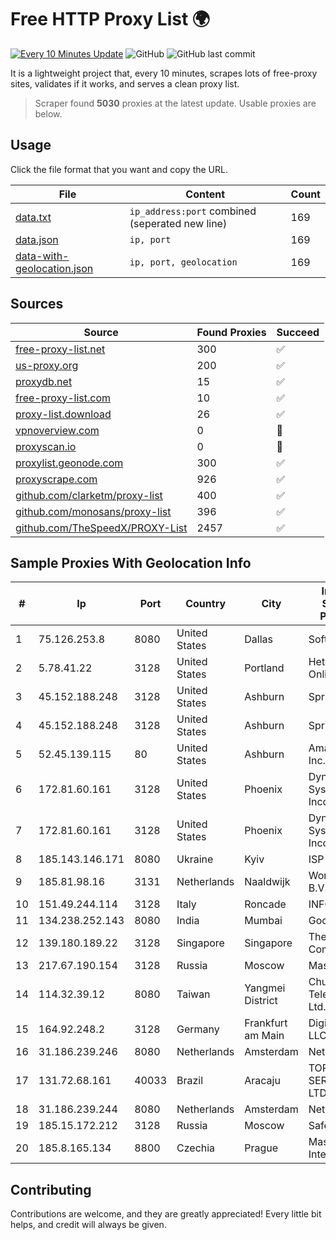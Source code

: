 
# Free HTTP Proxy List 🌍

[![Every 10 Minutes Update](https://github.com/mertguvencli/http-proxy-list/actions/workflows/main.yml/badge.svg?branch=main)](https://github.com/mertguvencli/http-proxy-list/actions/workflows/main.yml)
![GitHub](https://img.shields.io/github/license/mertguvencli/http-proxy-list)
![GitHub last commit](https://img.shields.io/github/last-commit/mertguvencli/http-proxy-list)

It is a lightweight project that, every 10 minutes, scrapes lots of free-proxy sites, validates if it works, and serves a clean proxy list.


> Scraper found **5030** proxies at the latest update. Usable proxies are below.

## Usage

Click the file format that you want and copy the URL.


|File|Content|Count|
|----|-------|-----|
|[data.txt](https://raw.githubusercontent.com/mertguvencli/http-proxy-list/main/proxy-list/data.txt)|`ip_address:port` combined (seperated new line)|169|
|[data.json](https://raw.githubusercontent.com/mertguvencli/http-proxy-list/main/proxy-list/data.json)|`ip, port`|169|
|[data-with-geolocation.json](https://raw.githubusercontent.com/mertguvencli/http-proxy-list/main/proxy-list/data-with-geolocation.json)|`ip, port, geolocation`|169|

## Sources

|Source|Found Proxies|Succeed|
|------|-------------|-------|
|[free-proxy-list.net](https://free-proxy-list.net)|300|✅|
|[us-proxy.org](https://www.us-proxy.org)|200|✅|
|[proxydb.net](http://proxydb.net)|15|✅|
|[free-proxy-list.com](https://free-proxy-list.com/?page=&port=&type%5B%5D=http&type%5B%5D=https&up_time=0&search=Search)|10|✅|
|[proxy-list.download](https://www.proxy-list.download/HTTP)|26|✅|
|[vpnoverview.com](https://vpnoverview.com/privacy/anonymous-browsing/free-proxy-servers)|0|🚫|
|[proxyscan.io](https://www.proxyscan.io)|0|🚫|
|[proxylist.geonode.com](https://proxylist.geonode.com/api/proxy-list?limit=300&page=1&sort_by=lastChecked&sort_type=desc&protocols=http,https)|300|✅|
|[proxyscrape.com](https://api.proxyscrape.com/v2/?request=displayproxies&protocol=http&timeout=10000&country=all&ssl=all&anonymity=all)|926|✅|
|[github.com/clarketm/proxy-list](https://raw.githubusercontent.com/clarketm/proxy-list/master/proxy-list-raw.txt)|400|✅|
|[github.com/monosans/proxy-list](https://raw.githubusercontent.com/monosans/proxy-list/main/proxies/http.txt)|396|✅|
|[github.com/TheSpeedX/PROXY-List](https://raw.githubusercontent.com/TheSpeedX/PROXY-List/master/http.txt)|2457|✅|


## Sample Proxies With Geolocation Info

|#|Ip|Port|Country|City|Internet Service Provider|
|-|--|----|-------|----|-------------------------|
|1|75.126.253.8|8080|United States|Dallas|SoftLayer|
|2|5.78.41.22|3128|United States|Portland|Hetzner Online GmbH|
|3|45.152.188.248|3128|United States|Ashburn|Sprint|
|4|45.152.188.248|3128|United States|Ashburn|Sprint|
|5|52.45.139.115|80|United States|Ashburn|Amazon.com, Inc.|
|6|172.81.60.161|3128|United States|Phoenix|Dynu Systems Incorporated|
|7|172.81.60.161|3128|United States|Phoenix|Dynu Systems Incorporated|
|8|185.143.146.171|8080|Ukraine|Kyiv|ISP UTELS|
|9|185.81.98.16|3131|Netherlands|Naaldwijk|WorldStream B.V.|
|10|151.49.244.114|3128|Italy|Roncade|INFOSTRADA|
|11|134.238.252.143|8080|India|Mumbai|Google LLC|
|12|139.180.189.22|3128|Singapore|Singapore|The Constant Company|
|13|217.67.190.154|3128|Russia|Moscow|Mastertel ISP|
|14|114.32.39.12|8080|Taiwan|Yangmei District|Chunghwa Telecom Co., Ltd.|
|15|164.92.248.2|3128|Germany|Frankfurt am Main|DigitalOcean, LLC|
|16|31.186.239.246|8080|Netherlands|Amsterdam|NetSkope Inc|
|17|131.72.68.161|40033|Brazil|Aracaju|TOP NET SERVIÇOS LTDA|
|18|31.186.239.244|8080|Netherlands|Amsterdam|NetSkope Inc|
|19|185.15.172.212|3128|Russia|Moscow|SafeData LLC|
|20|185.8.165.134|8800|Czechia|Prague|Master Internet s.r.o.|



## Contributing

Contributions are welcome, and they are greatly appreciated! Every
little bit helps, and credit will always be given.

